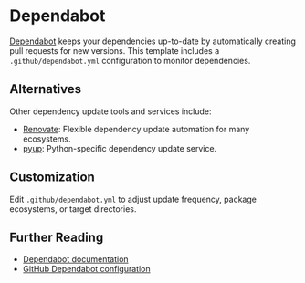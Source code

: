 # Dependabot

[Dependabot](https://docs.github.com/en/code-security/dependabot) keeps your dependencies up-to-date by automatically creating pull requests for new versions. This template includes a `.github/dependabot.yml` configuration to monitor dependencies.

## Alternatives

Other dependency update tools and services include:

- [Renovate](https://docs.renovatebot.com/): Flexible dependency update automation for many ecosystems.
- [pyup](https://pyup.io/): Python-specific dependency update service.

## Customization

Edit `.github/dependabot.yml` to adjust update frequency, package ecosystems, or target directories.

## Further Reading

- [Dependabot documentation](https://docs.github.com/en/code-security/dependabot)
- [GitHub Dependabot configuration](https://docs.github.com/en/code-security/dependabot/dependabot-version-updates/configuration-options-for-dependabot-version-updates)
